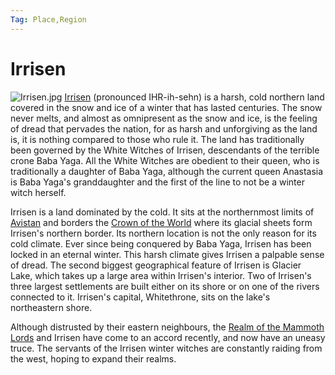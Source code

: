 ```yaml
---
Tag: Place,Region
---
```

# Irrisen
![Irrisen.jpg](Irrisen.jpg)
[Irrisen](https://pathfinderwiki.com/wiki/Irrisen) (pronounced IHR-ih-sehn) is a harsh, cold northern land covered in the snow and ice of a winter that has lasted centuries. The snow never melts, and almost as omnipresent as the snow and ice, is the feeling of dread that pervades the nation, for as harsh and unforgiving as the land is, it is nothing compared to those who rule it. The land has traditionally been governed by the White Witches of Irrisen, descendants of the terrible crone Baba Yaga. All the White Witches are obedient to their queen, who is traditionally a daughter of Baba Yaga, although the current queen Anastasia is Baba Yaga's granddaughter and the first of the line to not be a winter witch herself.

Irrisen is a land dominated by the cold. It sits at the northernmost limits of [Avistan](Avistan) and borders the [Crown of the World](Crown-of-the-World) where its glacial sheets form Irrisen's northern border. Its northern location is not the only reason for its cold climate. Ever since being conquered by Baba Yaga, Irrisen has been locked in an eternal winter. This harsh climate gives Irrisen a palpable sense of dread. The second biggest geographical feature of Irrisen is Glacier Lake, which takes up a large area within Irrisen's interior. Two of Irrisen's three largest settlements are built either on its shore or on one of the rivers connected to it. Irrisen's capital, Whitethrone, sits on the lake's northeastern shore.

Although distrusted by their eastern neighbours, the [Realm of the Mammoth Lords](Realm-of-the-Mammoth-Lords) and Irrisen have come to an accord recently, and now have an uneasy truce. The servants of the Irrisen winter witches are constantly raiding from the west, hoping to expand their realms.